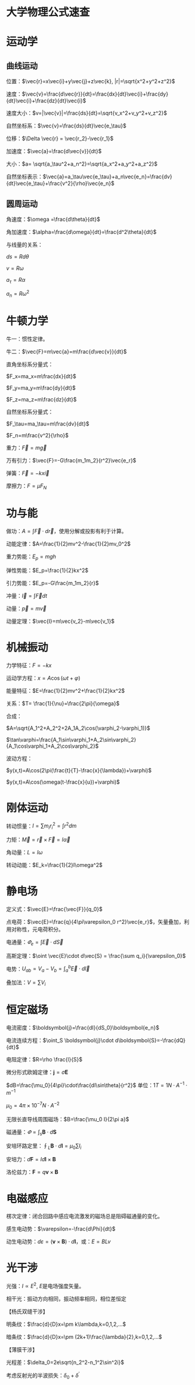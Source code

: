 # 大学物理公式速查





# 运动学

## 曲线运动

位置：$\vec{r}=x\vec{i}+y\vec{j}+z\vec{k}, |r|=\sqrt{x^2+y^2+z^2}$

速度：$\vec{v}=\frac{d\vec{r}}{dt}=\frac{dx}{dt}\vec{i}+\frac{dy}{dt}\vec{i}+\frac{dz}{dt}\vec{i}$

速度大小：$v=|\vec{v}|=\frac{ds}{dt}=\sqrt{v_x^2+v_y^2+v_z^2}$

自然坐标系：$\vec{v}=\frac{ds}{dt}\vec{e_\tau}$



位移：$\Delta \vec{r} = \vec{r_2}-\vec{r_1}$

加速度：$\vec{a}=\frac{d\vec{v}}{dt}$

大小：$a= \sqrt{a_\tau^2+a_n^2}=\sqrt{a_x^2+a_y^2+a_z^2}$

自然坐标表示：$\vec{a}=a_\tau\vec{e_\tau}+a_n\vec{e_n}=\frac{dv}{dt}\vec{e_\tau}+\frac{v^2}{\rho}\vec{e_n}$



## 圆周运动

角速度：$\omega =\frac{d\theta}{dt}$

角加速度：$\alpha=\frac{d\omega}{dt}=\frac{d^2\theta}{dt}$

与线量的关系：

$ds=Rd\theta$

$v=R\omega$

$a_\tau=R\alpha$

$a_n=R\omega^2$





# 牛顿力学

牛一：惯性定律。

牛二：$\vec{F}=m\vec{a}=m\frac{d\vec{v}}{dt}$

直角坐标系分量式：

$F_x=ma_x=m\frac{dx}{dt}$

$F_y=ma_y=m\frac{dy}{dt}$

$F_z=ma_z=m\frac{dz}{dt}$

自然坐标系分量式：

$F_\tau=ma_\tau=m\frac{dv}{dt}$

$F_n=m\frac{v^2}{\rho}$



重力：$\vec{F}=m\vec{g}$

万有引力：$\vec{F}=-G\frac{m_1m_2}{r^2}\vec{e_r}$

弹簧：$\vec{F}=-kx\vec{i}$

摩擦力：$F=\mu F_N$



# 功与能



做功：$A=\int \vec{F}\cdot d\vec{r}$，使用分解或投影有利于计算。

动能定律：$A=\frac{1}{2}mv^2-\frac{1}{2}mv_0^2$

重力势能：$E_p=mgh$

弹性势能：$E_p=\frac{1}{2}kx^2$

引力势能：$E_p=-G\frac{m_1m_2}{r}$



冲量：$\vec{I}=\int \vec{F}dt$

动量：$\vec{p}=m\vec{v}$

动量定理：$\vec{I}=m\vec{v_2}-m\vec{v_1}$



# 机械振动

力学特征：$F=-kx$

运动学方程：$x=A\cos(\omega t+\varphi)$

能量特征：$E=\frac{1}{2}mv^2+\frac{1}{2}kx^2$

关系：$T= \frac{1}{\nu}=\frac{2\pi}{\omega}$



合成：

$A=\sqrt{A_1^2+A_2^2+2A_1A_2\cos(\varphi_2-\varphi_1)}$

$\tan\varphi=\frac{A_1\sin\varphi_1+A_2\sin\varphi_2}{A_1\cos\varphi_1+A_2\cos\varphi_2}$



波动方程：

$y(x,t)=A\cos(2\pi(\frac{t}{T}-\frac{x}{\lambda})+\varphi)$

$y(x,t)=A\cos(\omega(t-\frac{x}{u})+\varphi)$





# 刚体运动

转动惯量：$I=\sum m_ir_i^2 = \int r^2dm$

力矩：$\vec{M}=\vec{r}\times \vec{F}=I\vec{\alpha}$

角动量：$L=I\omega$

转动动能：$E_k=\frac{1}{2}I\omega^2$



# 静电场

定义式：$\vec{E}=\frac{\vec{F}}{q_0}$

点电荷：$\vec{E}=\frac{q}{4\pi\varepsilon_0 r^2}\vec{e_r}$，矢量叠加，利用对称性，元电荷积分。

电通量：$\varPhi_e=\int \vec{E}\cdot d\vec{S}$

高斯定理：$\oint \vec{E}\cdot d\vec{S} = \frac{\sum q_i}{\varepsilon_0}$



电势：$U_{ab}=V_a-V_b=\int_a^b \vec{E}\cdot d\vec{l}$

叠加法：$V=\sum V_i$



# 恒定磁场

电流密度：$\boldsymbol{j}=\frac{dI}{dS_0}\boldsymbol{e_n}$

电流连续方程：$\oint_S \boldsymbol{j}\cdot d\boldsymbol{S}=-\frac{dQ}{dt}$

电阻定律：$R=\rho \frac{l}{S}$

微分形式欧姆定律：$\boldsymbol{j}=\sigma \boldsymbol{E}$

$dB=\frac{\mu_0}{4\pi}\cdot\frac{dl\sin\theta}{r^2}$ 单位：$1T=1N\cdot A^{-1}\cdot m^{-1}$

$\mu_0=4\pi\times10^{-7} N\cdot A^{-2}$

无限长直导线周围磁场：$B=\frac{\mu_0 I}{2\pi a}$



磁通量：$\varPhi=\int_s \boldsymbol{B}\cdot d\boldsymbol{S}$

安培环路定里：$\oint_L \boldsymbol{B}\cdot d\boldsymbol{l}=\mu_0\sum I_i$



安培力：$d\boldsymbol{F}=Id\boldsymbol{l}\times\boldsymbol{B}$

洛伦兹力：$\boldsymbol{F}=q\boldsymbol{v}\times\boldsymbol{B}$



# 电磁感应

楞次定律：闭合回路中感应电流激发的磁场总是阻碍磁通量的变化。

感生电动势：$\varepsilon=-\frac{d\Phi}{dt}$

动生电动势：$d\varepsilon=(\boldsymbol{v}\times\boldsymbol{B})\cdot d\boldsymbol{l}$，或：$E=BLv$



# 光干涉

光强：$I\propto E^2$, $E$是电场强度矢量。

相干光：振动方向相同，振动频率相同，相位差恒定



【杨氏双缝干涉】

明条纹：$\frac{d}{D}x=\pm k\lambda,k=0,1,2,...$

暗条纹：$\frac{d}{D}x=\pm (2k+1)\frac{\lambda}{2},k=0,1,2,...$

【薄膜干涉】

光程差：$\delta_0=2e\sqrt{n_2^2-n_1^2\sin^2i}$

考虑反射光的半波损失：$\delta_0+\delta^{\prime}$


